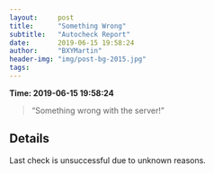 ```yaml
---
layout:     post
title:      "Something Wrong"
subtitle:   "Autocheck Report"
date:       2019-06-15 19:58:24
author:     "BXYMartin"
header-img: "img/post-bg-2015.jpg"
tags:
---
```


**Time: 2019-06-15 19:58:24**

> “Something wrong with the server!”


## Details

Last check is unsuccessful due to unknown reasons.

